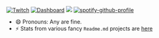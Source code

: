 [![Twitch](https://img.shields.io/twitch/status/aluerie?color=blueviolet&label=twitch&logo=twitch&style=for-the-badge)](https://www.twitch.tv/Aluerie)
[![Dashboard](https://img.shields.io/badge/website-link-blueviolet?style=for-the-badge&logo=githubsponsors)](https://aluerie.github.io/AluBot/)
<a href="https://discordapp.com/users/312204139751014400" target="_blank"> <img src="https://discord.c99.nl/widget/theme-1/312204139751014400.png"/></a>
[![spotify-github-profile](https://spotify-github-profile.vercel.app/api/view?uid=31jnazo2ohcbuivbifu2mxzu5vri&cover_image=true&theme=natemoo-re&show_offline=false&background_color=121212&bar_color=9678b6&bar_color_cover=true)](https://spotify-github-profile.vercel.app/api/view?uid=31jnazo2ohcbuivbifu2mxzu5vri&redirect=true)

- 😄 Pronouns: Any are fine.
- ⚡ Stats from various fancy `Readme.md` projects are [here](https://github.com/Aluerie/Aluerie/blob/main/STATS.md)


[//]: # (- 👀 I’m interested in ...)
[//]: # (- 🌱 I’m currently learning ...)
[//]: # (- 💞️ I’m looking to collaborate on ...)
[//]: # (- 🔭 I’m currently working on ...)
[//]: # (- 🤔 I’m looking for help with ...)
[//]: # ( - 💬 Ask me about ...)
[//]: # ( - 📫 How to reach me: ...)